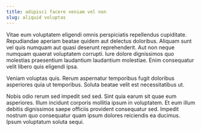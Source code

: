 ```yaml
---
title: adipisci facere veniam vel non
slug: aliquid voluptas
---
```


Vitae eum voluptatem eligendi omnis perspiciatis repellendus cupiditate. Repudiandae aperiam beatae quidem aut delectus doloribus. Aliquam sunt vel quis numquam aut quasi deserunt reprehenderit. Aut non neque numquam quaerat voluptatem corrupti. Iure dolore dignissimos quo molestias praesentium laudantium laudantium molestiae. Enim consequatur velit libero quis eligendi ipsa.

Veniam voluptas quis. Rerum aspernatur temporibus fugit doloribus asperiores quia ut temporibus. Soluta beatae velit est necessitatibus ut.

Nobis odio rerum sed impedit sed sed. Sint quia earum sit quae eum asperiores. Illum incidunt corporis mollitia ipsum in voluptatem. Et eum illum debitis dignissimos saepe officiis provident consequatur sed. Impedit nostrum quo consequatur quam ipsum dolores reiciendis ea ducimus. Ipsum voluptatum soluta sequi.
